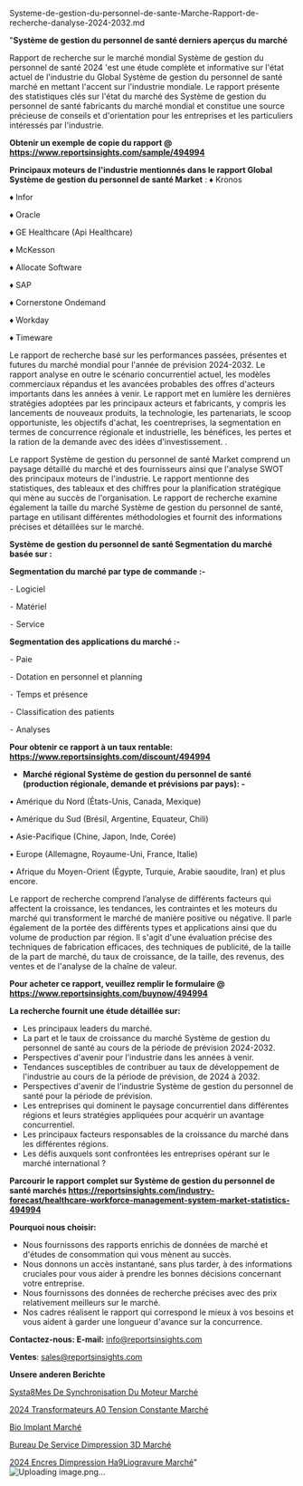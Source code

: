 Systeme-de-gestion-du-personnel-de-sante-Marche-Rapport-de-recherche-danalyse-2024-2032.md

"<strong>Système de gestion du personnel de santé derniers aperçus du marché</strong>

Rapport de recherche sur le marché mondial Système de gestion du personnel de santé 2024 'est une étude complète et informative sur l'état actuel de l'industrie du Global Système de gestion du personnel de santé marché en mettant l'accent sur l'industrie mondiale. Le rapport présente des statistiques clés sur l'état du marché des Système de gestion du personnel de santé fabricants du marché mondial et constitue une source précieuse de conseils et d'orientation pour les entreprises et les particuliers intéressés par l'industrie.

<strong>Obtenir un exemple de copie du rapport @ <a href=https://www.reportsinsights.com/sample/494994>https://www.reportsinsights.com/sample/494994</a></strong>

<strong>Principaux moteurs de l'industrie mentionnés dans le rapport Global Système de gestion du personnel de santé Market</strong> :
♦ Kronos

♦ Infor

♦ Oracle

♦ GE Healthcare (Api Healthcare)

♦ McKesson

♦ Allocate Software

♦ SAP

♦ Cornerstone Ondemand

♦ Workday

♦ Timeware

Le rapport de recherche basé sur les performances passées, présentes et futures du marché mondial pour l'année de prévision 2024-2032. Le rapport analyse en outre le scénario concurrentiel actuel, les modèles commerciaux répandus et les avancées probables des offres d'acteurs importants dans les années à venir. Le rapport met en lumière les dernières stratégies adoptées par les principaux acteurs et fabricants, y compris les lancements de nouveaux produits, la technologie, les partenariats, le scoop opportuniste, les objectifs d'achat, les coentreprises, la segmentation en termes de concurrence régionale et industrielle, les bénéfices, les pertes et la ration de la demande avec des idées d'investissement. .

Le rapport Système de gestion du personnel de santé Market comprend un paysage détaillé du marché et des fournisseurs ainsi que l'analyse SWOT des principaux moteurs de l'industrie. Le rapport mentionne des statistiques, des tableaux et des chiffres pour la planification stratégique qui mène au succès de l'organisation. Le rapport de recherche examine également la taille du marché Système de gestion du personnel de santé, partage en utilisant différentes méthodologies et fournit des informations précises et détaillées sur le marché.

<strong>Système de gestion du personnel de santé Segmentation du marché basée sur :</strong>

<strong>Segmentation du marché par type de commande :-</strong>

⁃ Logiciel

⁃ Matériel

⁃ Service

<strong>Segmentation des applications du marché :-</strong>

⁃ Paie

⁃ Dotation en personnel et planning

⁃ Temps et présence

⁃ Classification des patients

⁃ Analyses

<strong>Pour obtenir ce rapport à un taux rentable: <a href=https://www.reportsinsights.com/discount/494994>https://www.reportsinsights.com/discount/494994</a></strong>
<ul>
  <li><strong>Marché régional Système de gestion du personnel de santé (production régionale, demande et prévisions par pays): -</strong></li>
</ul>
• Amérique du Nord (États-Unis, Canada, Mexique)

• Amérique du Sud (Brésil, Argentine, Equateur, Chili)

• Asie-Pacifique (Chine, Japon, Inde, Corée)

• Europe (Allemagne, Royaume-Uni, France, Italie)

• Afrique du Moyen-Orient (Égypte, Turquie, Arabie saoudite, Iran) et plus encore.

Le rapport de recherche comprend l’analyse de différents facteurs qui affectent la croissance, les tendances, les contraintes et les moteurs du marché qui transforment le marché de manière positive ou négative. Il parle également de la portée des différents types et applications ainsi que du volume de production par région. Il s'agit d'une évaluation précise des techniques de fabrication efficaces, des techniques de publicité, de la taille de la part de marché, du taux de croissance, de la taille, des revenus, des ventes et de l'analyse de la chaîne de valeur.

<strong>Pour acheter ce rapport, veuillez remplir le formulaire @   <a href=https://www.reportsinsights.com/buynow/494994>https://www.reportsinsights.com/buynow/494994</a></strong>

<strong>La recherche fournit une étude détaillée sur:</strong>
<ul>
  <li>Les principaux leaders du marché.</li>
  <li>La part et le taux de croissance du marché Système de gestion du personnel de santé au cours de la période de prévision 2024-2032.</li>
  <li>Perspectives d'avenir pour l'industrie dans les années à venir.</li>
  <li>Tendances susceptibles de contribuer au taux de développement de l'industrie au cours de la période de prévision, de 2024 à 2032.</li>
  <li>Perspectives d'avenir de l'industrie Système de gestion du personnel de santé pour la période de prévision.</li>
  <li>Les entreprises qui dominent le paysage concurrentiel dans différentes régions et leurs stratégies appliquées pour acquérir un avantage concurrentiel.</li>
  <li>Les principaux facteurs responsables de la croissance du marché dans les différentes régions.</li>
  <li>Les défis auxquels sont confrontées les entreprises opérant sur le marché international ?</li>
</ul>

<strong>Parcourir le rapport complet sur Système de gestion du personnel de santé marchés <a href=https://reportsinsights.com/industry-forecast/healthcare-workforce-management-system-market-statistics-494994>https://reportsinsights.com/industry-forecast/healthcare-workforce-management-system-market-statistics-494994</a></strong>

<strong>Pourquoi nous choisir:</strong>
<ul>
  <li>Nous fournissons des rapports enrichis de données de marché et d'études de consommation qui vous mènent au succès.</li>
  <li>Nous donnons un accès instantané, sans plus tarder, à des informations cruciales pour vous aider à prendre les bonnes décisions concernant votre entreprise.</li>
  <li>Nous fournissons des données de recherche précises avec des prix relativement meilleurs sur le marché.</li>
  <li>Nos cadres réalisent le rapport qui correspond le mieux à vos besoins et vous aident à garder une longueur d'avance sur la concurrence.</li>
</ul>
<strong>Contactez-nous:
</strong><strong>E-mail:</strong> <a href=mailto:info@reportsinsights.com>info@reportsinsights.com</a>

<strong>Ventes</strong>: <a href=mailto:sales@reportsinsights.com>sales@reportsinsights.com</a>

<strong>Unsere anderen Berichte</strong>

<a href=https://www.linkedin.com/pulse/syst%C3%A8mes-de-synchronisation-du-moteur-march%C3%A9-tkgdc/>Systa8Mes De Synchronisation Du Moteur Marché</a>

<a href=https://www.linkedin.com/pulse/2024-transformateurs-%C3%A0-tension-constante-march%C3%A9-jdtec/>2024 Transformateurs A0 Tension Constante Marché</a>

<a href=https://www.linkedin.com/pulse/bio-implant-march%25C3%25A9-analyse-historique-actuelle-et-future>Bio Implant Marché</a>

<a href=https://www.linkedin.com/pulse/bureau-de-service-dimpression-3d-march%C3%A9-rapport-vbkmc/>Bureau De Service Dimpression 3D Marché</a>

<a href=https://www.linkedin.com/pulse/2024-encres-dimpression-h%C3%A9liogravure-march%C3%A9tendance-j7mcc/>2024 Encres Dimpression Ha9Liogravure Marché</a>"
![Uploading image.png…]()
